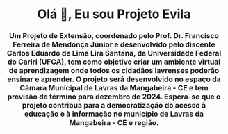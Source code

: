 <h1 align="center">Olá 👋, Eu sou Projeto Evila</h1>
<h3 align="center">Um Projeto de Extensão, coordenado pelo Prof. Dr. Francisco Ferreira de Mendonça Júnior e desenvolvido pelo discente Carlos Eduardo de Lima Lira Santana,
da Universidade Federal do Cariri (UFCA), tem como objetivo criar um ambiente virtual de aprendizagem onde todos os cidadãos lavrenses poderão ensinar e aprender. 
O projeto será desenvolvido no espaço da Câmara Municipal de Lavras da Mangabeira - CE e tem previsão de término para dezembro de 2024. Espera-se que o projeto contribua
para a democratização do acesso à educação e à informação no município de Lavras da Mangabeira - CE e região.</h3>

